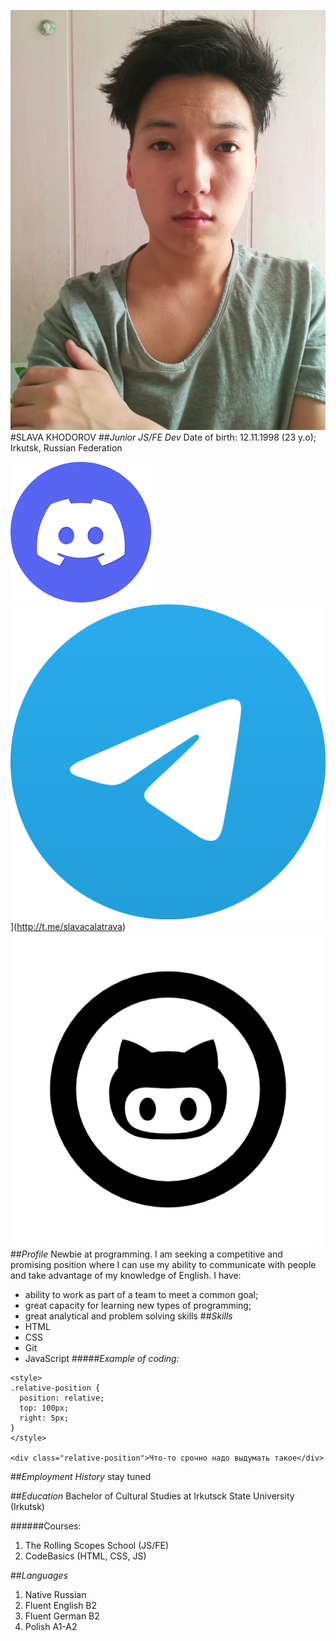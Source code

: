 ![avatar](cv.avatar.jpg)
#SLAVA KHODOROV
##_Junior JS/FE Dev_
Date of birth: 12.11.1998 (23 y.o); 
Irkutsk, Russian Federation

[![Discord](discord.logo.png)](https://discord.gg/J8yp55yG) 
![Telegram](Telegram.png)](http://t.me/slavacalatrava)
[![Github](github.png)](https://github.com/SlavaCho)
##_Profile_
Newbie at programming. I am seeking a competitive and promising position where I can use my ability to communicate with people and take advantage of my knowledge of English. 
I have: 
* ability to work as part of a team to meet a common goal;
* great capacity for learning new types of programming;
* great analytical and problem solving skills
##_Skills_
* HTML
* CSS
* Git
* JavaScript
#####_Example of coding:_
``` 
<style>
.relative-position {
  position: relative;
  top: 100px;
  right: 5px;
}
</style>

<div class="relative-position">Что-то срочно надо выдумать такое</div>
```
##_Employment History_
stay tuned

##_Education_
Bachelor of Cultural Studies at Irkutsck State University (Irkutsk)

######Courses:
1. The Rolling Scopes School (JS/FE)
2. CodeBasics (HTML, CSS, JS)

##_Languages_
1. Native Russian
2. Fluent English B2
3. Fluent German B2
4. Polish A1-A2
